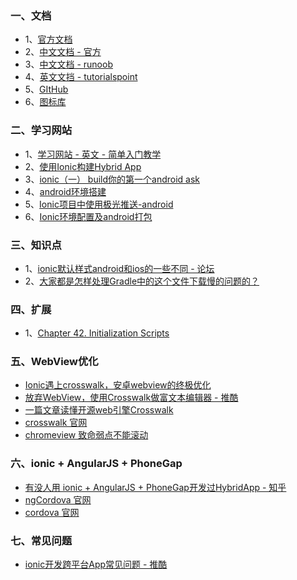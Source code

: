 ### 一、文档
- 1、[官方文档](http://ionicframework.com/docs/)
- 2、[中文文档 - 官方](http://www.ionic.wang/js_doc-index-id-2.html)
- 3、[中文文档 - runoob](http://www.runoob.com/ionic/ionic-list.html)
- 4、[英文文挡 - tutorialspoint](http://www.tutorialspoint.com/ionic/ionic_range.htm)
- 5、[GItHub]( https://github.com/driftyco)
- 6、[图标库](http://ionicons.com/)

### 二、学习网站
- 1、[学习网站 - 英文 - 简单入门教学](http://appcamp.io/courses)
- 2、[使用Ionic构建Hybrid App](http://my.oschina.net/nosand/blog/294011)
- 3、[ionic（一） build你的第一个android ask](http://www.bubuko.com/infodetail-922947.html)
- 4、[android环境搭建](http://blog.csdn.net/zapzqc/article/details/41802453/)
- 5、[Ionic项目中使用极光推送-android](http://ionichina.com/topic/54f96e7b59a9bdef119234a1)
- 6、[Ionic环境配置及android打包](http://www.cnblogs.com/cybolg/p/5222605.html)

### 三、知识点
- 1、[ionic默认样式android和ios的一些不同 - 论坛](http://ionichina.com/topic/54e453ee2be672f1111c01e1)
- 2、[大家都是怎样处理Gradle中的这个文件下载慢的问题的？](http://www.zhihu.com/question/37810416)

### 四、扩展
- 1、[Chapter 42. Initialization Scripts](https://docs.gradle.org/current/userguide/init_scripts.html)

### 五、WebView优化
- [Ionic遇上crosswalk，安卓webview的终极优化](http://tieba.baidu.com/p/3530185795)
- [放弃WebView，使用Crosswalk做富文本编辑器 - 推酷](http://www.tuicool.com/articles/RfyEjae)
- [一篇文章读懂开源web引擎Crosswalk](http://www.csdn.net/article/2014-09-15/2821693-Crosswalk)
- [crosswalk 官网](https://crosswalk-project.org/)
- [chromeview 致命弱点不能滚动](https://github.com/pwnall/chromeview)

### 六、ionic + AngularJS + PhoneGap
- [有没人用 ionic + AngularJS + PhoneGap开发过HybridApp - 知乎](https://www.zhihu.com/question/23517605/answer/41517998)
- [ngCordova 官网](http://ngcordova.com/)
- [cordova 官网](https://cordova.apache.org/)


### 七、常见问题
- [ionic开发跨平台App常见问题 - 推酷](http://www.tuicool.com/articles/RZBVNn2)
